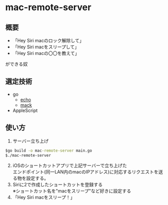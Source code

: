 # mac-remote-server
## 概要
- 「Hey Siri macのロック解除して」
- 「Hey Siri macをスリープして」
- 「Hey Siri macの〇〇を教えて」

ができる奴

## 選定技術
- go
  - [echo](github.com/labstack/echo/v4)
  - [mack](github.com/andybrewer/mack)
- AppleScript

## 使い方
1. サーバー立ち上げ
```cmd
$go build -o mac-remote-server main.go
$./mac-remote-server
```
2. iOSのショートカットアプリで上記サーバーで立ち上げた  
エンドポイント(同一LAN内のmacのIPアドレス)に対応するリクエストを送る物を設定する。
4. Siriに2で作成したショートカットを登録する  
※ショートカット名を"macをスリープ"など好きに設定する
6. 「Hey Siri macをスリープ！」
